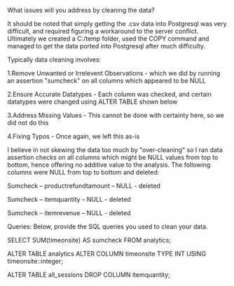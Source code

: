 What issues will you address by cleaning the data?

It should be noted that simply getting the .csv data into Postgresql was very difficult, and required figuring a workaround to the server conflict.
Ultimately we created a C:/temp folder, used the COPY command and managed to get the data ported into Postgresql after much difficulty.

Typically data cleaning involves:

1.Remove Unwanted or Irrelevent Observations - which we did by running an assertion "sumcheck" on all columns which appeared to be NULL

2.Ensure Accurate Datatypes - Each column was checked, and certain datatypes were changed using ALTER TABLE shown below

3.Address Missing Values - This cannot be done with certainty here, so we did not do this

4.Fixing Typos - Once again, we left this as-is

I believe in not skewing the data too much by "over-cleaning" so I ran data assertion checks on all columns which might be NULL values from top to bottom, hence offering no additive value to the analysis.  The following columns were NULL from top to bottom and deleted: 

Sumcheck – productrefundtamount – NULL - deleted

Sumcheck – itemquantity – NULL - deleted

Sumcheck – itemrevenue – NULL - deleted

Queries:
Below, provide the SQL queries you used to clean your data.

SELECT SUM(timeonsite) AS sumcheck FROM analytics;

ALTER TABLE analytics
ALTER COLUMN timeonsite TYPE INT 
USING timeonsite::integer;

ALTER TABLE all_sessions DROP COLUMN itemquantity;


